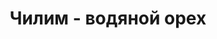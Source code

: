 ---
layout: post
title: Чилим - водяной орех
excerpt: "Раритетное растение в прудике"
modified: 2015-05-31
categories: articles
tags: [прудик, рогульник, чилим, водяной, орех]
image:
  feature: story/2015-05-31/pond-title-trapa.jpg
comments: true
share: true
published: false 
---